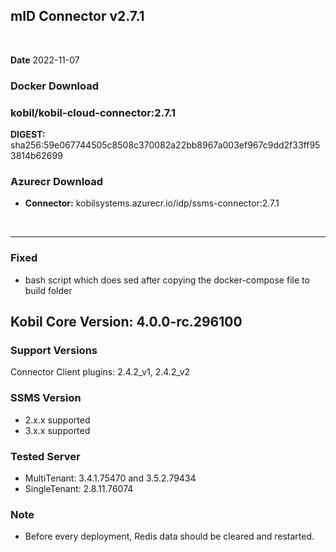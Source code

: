 ## mID Connector v2.7.1

<br/>

**Date** 2022-11-07

### **Docker Download**

### kobil/kobil-cloud-connector:2.7.1
**DIGEST:** sha256:59e067744505c8508c370082a22bb8967a003ef967c9dd2f33ff953814b62699
<br/>

### **Azurecr Download**
- **Connector:** kobilsystems.azurecr.io/idp/ssms-connector:2.7.1  

<br/>

------------------------------------
 
### Fixed 
* bash script which does sed after copying the docker-compose file to build folder


## Kobil Core Version: 4.0.0-rc.296100

### Support Versions
Connector Client plugins: 2.4.2_v1, 2.4.2_v2 
 
### SSMS Version 
* 2.x.x supported 
* 3.x.x supported 

### Tested Server 
* MultiTenant: 3.4.1.75470 and 3.5.2.79434 
* SingleTenant: 2.8.11.76074 

### Note
* Before every deployment, Redis data should be cleared and restarted. 
